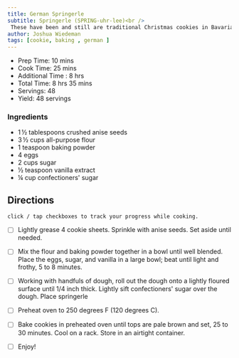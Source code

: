 ```yaml
---
title: German Springerle
subtitle: Springerle (SPRING-uhr-lee)<br />
 These have been and still are traditional Christmas cookies in Bavaria and Austria for centuries. Springerle are white, anise-flavored cookies, made from a simple egg-flour-sugar dough. Usually rectangular or circular in shape, they have a picture or design stamped on the top. The images are imprinted with specially carved rolling pins or flat molds (Springerle presses, or boards). After the cookies are baked, the designs are sometimes enhanced with edible food colors--or with tempera or acrylic paints, if the cookies are to be used as decorations. Hartshorn is the traditional leavening (it is an ammonia compound). The name Springerle comes from an old German dialect and means "little knight" or "jumping horse." Historians trace these cookies back to the Julfest, a midwinter celebration of pagan Germanic tribes. Julfest ceremonies included the sacrificing of animals to the gods, in hope that such offerings would bring a mild winter and an early spring. Poor people who could not afford to kill any of their animals gave token sacrifices in the form of animal-shaped breads and cookies. Vestiges of these pagan practices survive in the baking of shaped-and-stamped German Christmas cookies such as Lebkuchen, Spekulatius, Frankfurter Brenten, and Springerle.
author: Joshua Wiedeman
tags: [cookie, baking , german ]
---
```


- Prep Time: 10 mins
- Cook Time: 25 mins
- Additional Time : 8 hrs
- Total Time: 8 hrs 35 mins
- Servings: 48
- Yield: 48 servings



### Ingredients

- 1 ½ tablespoons crushed anise seeds
- 3 ½ cups all-purpose flour
- 1 teaspoon baking powder
- 4 eggs
- 2 cups sugar
- ½ teaspoon vanilla extract
- ¼ cup confectioners' sugar



## Directions 
`click / tap checkboxes to track your progress while cooking.`

- [ ] Lightly grease 4 cookie sheets. Sprinkle with anise seeds. Set aside until needed. 

- [ ] Mix the flour and baking powder together in a bowl until well blended. Place the eggs, sugar, and vanilla in a large bowl; beat until light and frothy, 5 to 8 minutes. 

- [ ] Working with handfuls of dough, roll out the dough onto a lightly floured surface until 1/4 inch thick. Lightly sift confectioners' sugar over the dough. Place springerle 

- [ ] Preheat oven to 250 degrees F (120 degrees C). 

- [ ] Bake cookies in preheated oven until tops are pale brown and set, 25 to 30 minutes. Cool on a rack. Store in an airtight container. 

- [ ] Enjoy!



